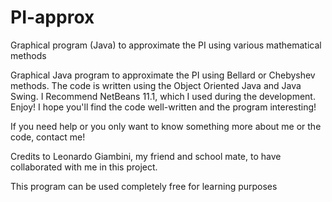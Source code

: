 # PI-approx
Graphical program (Java) to approximate the PI using various mathematical methods

Graphical Java program to approximate the PI using Bellard or Chebyshev methods. 
The code is written using the Object Oriented Java and Java Swing. 
I Recommend NetBeans 11.1, which I used during the development. 
Enjoy! I hope you'll find the code well-written and the program interesting! 

If you need help or you only want to know something more about me or the code, contact me!

Credits to Leonardo Giambini, my friend and school mate, to have collaborated with me in this project.

This program can be used completely free for learning purposes
